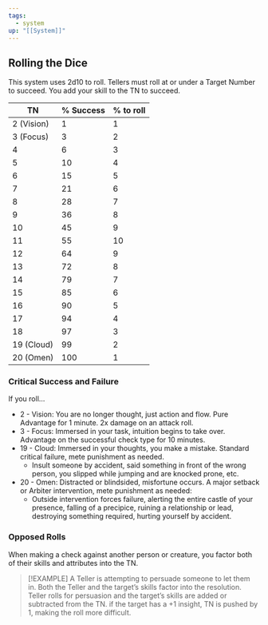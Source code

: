```yaml
---
tags:
  - system
up: "[[System]]"
---
```

## Rolling the Dice

This system uses 2d10 to roll. Tellers must roll at or under a Target Number to succeed. You add your skill to the TN to succeed.

| TN         | % Success | % to roll |
| ---------- | --------- | --------- |
| 2 (Vision) | 1         | 1         |
| 3 (Focus)  | 3         | 2         |
| 4          | 6         | 3         |
| 5          | 10        | 4         |
| 6          | 15        | 5         |
| 7          | 21        | 6         |
| 8          | 28        | 7         |
| 9          | 36        | 8         |
| 10         | 45        | 9         |
| 11         | 55        | 10        |
| 12         | 64        | 9         |
| 13         | 72        | 8         |
| 14         | 79        | 7         |
| 15         | 85        | 6         |
| 16         | 90        | 5         |
| 17         | 94        | 4         |
| 18         | 97        | 3         |
| 19 (Cloud) | 99        | 2         |
| 20 (Omen)  | 100       | 1         |

### Critical Success and Failure

If you roll…
- 2 - Vision: You are no longer thought, just action and flow. Pure Advantage for 1 minute. 2x damage on an attack roll.
- 3 - Focus: Immersed in your task, intuition begins to take over. Advantage on the successful check type for 10 minutes. 
- 19 - Cloud: Immersed in your thoughts, you make a mistake. Standard critical failure, mete punishment as needed. 
	- Insult someone by accident, said something in front of the wrong person, you slipped while jumping and are knocked prone, etc.
- 20 - Omen: Distracted or blindsided, misfortune occurs. A major setback or Arbiter intervention, mete punishment as needed:
	- Outside intervention forces failure, alerting the entire castle of your presence, falling of a precipice, ruining a relationship or lead, destroying something required, hurting yourself by accident.

### Opposed Rolls 

When making a check against another person or creature, you factor both of their skills and attributes into the TN.

> [!EXAMPLE]
> A Teller is attempting to persuade someone to let them in. Both the Teller and the target’s skills factor into the resolution. Teller rolls for persuasion and the target’s skills are added or subtracted from the TN. if the target has a +1 insight, TN is pushed by 1, making the roll more difficult.